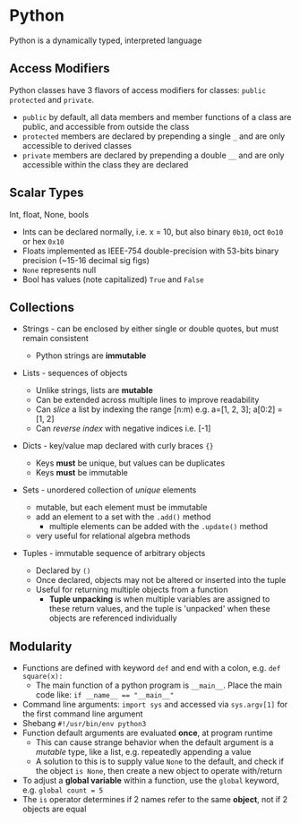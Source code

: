 # Python
Python is a dynamically typed, interpreted language

## Access Modifiers
Python classes have 3 flavors of access modifiers for classes: `public` `protected` and `private`.
* `public` by default, all data members and member functions of a class are public, and accessible from outside the class
* `protected` members are declared by prepending a single `_` and are only accessible to derived classes
* `private` members are declared by prepending a double `__` and are only accessible within the class they are declared

## Scalar Types
Int, float, None, bools
* Ints can be declared normally, i.e. x = 10, but also binary `0b10`, oct `0o10` or hex `0x10`
* Floats implemented as IEEE-754 double-precision with 53-bits binary precision (~15-16 decimal sig figs)
 * `None` represents null
 * Bool has values (note capitalized) `True` and `False`

 ## Collections
 * Strings - can be enclosed by either single or double quotes, but must remain consistent
   * Python strings are **immutable**

 * Lists - sequences of objects
   * Unlike strings, lists are **mutable**
   * Can be extended across multiple lines to improve readability
   * Can *slice* a list by indexing the range [n:m) e.g. a=[1, 2, 3]; a[0:2] = [1, 2]
   * Can *reverse index* with negative indices i.e. [-1]

 * Dicts - key/value map declared with curly braces `{}`
   * Keys **must** be unique, but values can be duplicates
   * Keys **must** be immutable

* Sets - unordered collection of *unique* elements
  * mutable, but each element must be immutable
  * add an element to a set with the `.add()` method
    * multiple elements can be added with the `.update()` method
  * very useful for relational algebra methods

 * Tuples - immutable sequence of arbitrary objects
   * Declared by `()` 
   * Once declared, objects may not be altered or inserted into the tuple
   * Useful for returning multiple objects from a function
     * **Tuple unpacking** is when multiple variables are assigned to these return values, and the tuple is 'unpacked' when these objects are referenced individually 

 ## Modularity
 * Functions are defined with keyword `def` and end with a colon, e.g. `def square(x):`
   * The main function of a python program is `__main__`.  Place the main code like: `if __name__ == "__main__"`
* Command line arguments: `import sys` and accessed via `sys.argv[1]` for the first command line argument
* Shebang `#!/usr/bin/env python3` 
* Function default arguments are evaluated **once**, at program runtime
  * This can cause strange behavior when the default argument is a *mutable* type, like a list, e.g. repeatedly appending a value
  * A solution to this is to supply value `None` to the default, and check if the object `is None`, then create a new object to operate with/return
* To adjust a **global variable** within a function, use the `global` keyword, e.g. `global count = 5`
* The `is` operator determines if 2 names refer to the same **object**, not if 2 objects are equal